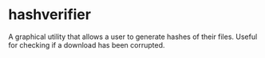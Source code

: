 hashverifier
============

A graphical utility that allows a user to generate hashes of their files. Useful for checking if a download has been corrupted.
